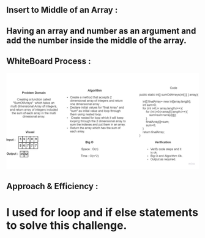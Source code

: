 
## Insert to Middle of an Array : 

## Having an array and number as an argument and add the number inside the middle of the array.


## WhiteBoard Process : 


![challengeFour](./assets/ChallengeFour.jpg)

## Approach & Efficiency : 

# I used for loop and if else statements to solve this challenge.